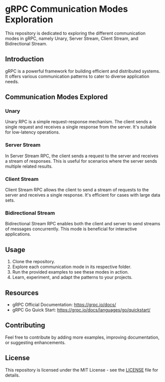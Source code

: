 # gRPC Communication Modes Exploration

This repository is dedicated to exploring the different communication modes in gRPC, namely Unary, Server Stream, Client Stream, and Bidirectional Stream.

## Introduction

gRPC is a powerful framework for building efficient and distributed systems. It offers various communication patterns to cater to diverse application needs.

## Communication Modes Explored

### Unary
Unary RPC is a simple request-response mechanism. The client sends a single request and receives a single response from the server. It's suitable for low-latency operations.

### Server Stream
In Server Stream RPC, the client sends a request to the server and receives a stream of responses. This is useful for scenarios where the server sends multiple related results.

### Client Stream
Client Stream RPC allows the client to send a stream of requests to the server and receives a single response. It's efficient for cases with large data sets.

### Bidirectional Stream
Bidirectional Stream RPC enables both the client and server to send streams of messages concurrently. This mode is beneficial for interactive applications.

## Usage

1. Clone the repository.
2. Explore each communication mode in its respective folder.
3. Run the provided examples to see these modes in action.
4. Learn, experiment, and adapt the patterns to your projects.

## Resources

- gRPC Official Documentation: https://grpc.io/docs/
- gRPC Go Quick Start: https://grpc.io/docs/languages/go/quickstart/

## Contributing

Feel free to contribute by adding more examples, improving documentation, or suggesting enhancements.

## License

This repository is licensed under the MIT License - see the [LICENSE](LICENSE) file for details.

